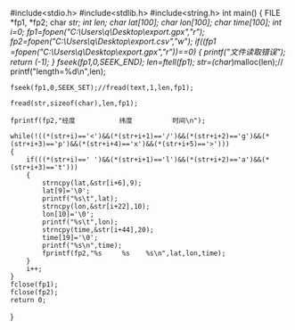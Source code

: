 #include<stdio.h>
#include<stdlib.h>
#include<string.h>
int main()
{
	FILE *fp1, *fp2;
	char *str;
	int len;
	char lat[100];
	char lon[100];
	char time[100]; 
	int i=0;
	fp1=fopen("C:\\Users\\q\\Desktop\\export.gpx","r");
	fp2=fopen("C:\\Users\\q\\Desktop\\export.csv","w");
	if((fp1 =fopen("C:\\Users\\q\\Desktop\\export.gpx","r"))==0) 
	{
		printf("文件读取错误");
		return (-1);
	}
	fseek(fp1,0,SEEK_END);
	len=ftell(fp1);
	str=(char*)malloc(len);//	printf("length=%d\n",len);
   
	fseek(fp1,0,SEEK_SET);//fread(text,1,len,fp1);
	
	fread(str,sizeof(char),len,fp1);
	
	fprintf(fp2,"经度           纬度          时间\n");

	while(!((*(str+i)=='<')&&(*(str+i+1)=='/')&&(*(str+i+2)=='g')&&(*(str+i+3)=='p')&&(*(str+i+4)=='x')&&(*(str+i+5)=='>')))
	{
		if(((*(str+i)==' ')&&(*(str+i+1)=='l')&&(*(str+i+2)=='a')&&(*(str+i+3)=='t')))
		{
	        strncpy(lat,&str[i+6],9);
	        lat[9]='\0';
	        printf("%s\t",lat);
	        strncpy(lon,&str[i+22],10);
	        lon[10]='\0';
	        printf("%s\t",lon);
	        strncpy(time,&str[i+44],20);
	        time[19]='\0';
	        printf("%s\n",time);
	        fprintf(fp2,"%s     %s    %s\n",lat,lon,time); 
     	}
     	i++;
    }
    fclose(fp1);
    fclose(fp2);
	return 0;
} 
